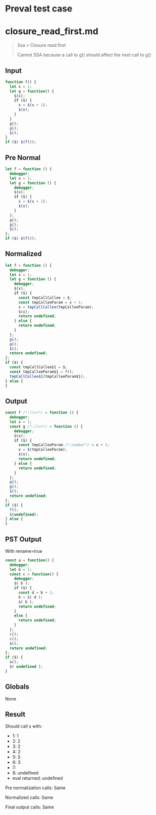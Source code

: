 # Preval test case

# closure_read_first.md

> Ssa > Closure read first
>
> Cannot SSA because a call to g() should affect the next call to g()

## Input

`````js filename=intro
function f() {
  let x = 1;
  let g = function() {
    $(x);
    if ($) {
      x = $(x + 1);
      $(x);
    }
  }
  g();
  g();
  $();
}
if ($) $(f());
`````

## Pre Normal


`````js filename=intro
let f = function () {
  debugger;
  let x = 1;
  let g = function () {
    debugger;
    $(x);
    if ($) {
      x = $(x + 1);
      $(x);
    }
  };
  g();
  g();
  $();
};
if ($) $(f());
`````

## Normalized


`````js filename=intro
let f = function () {
  debugger;
  let x = 1;
  let g = function () {
    debugger;
    $(x);
    if ($) {
      const tmpCallCallee = $;
      const tmpCalleeParam = x + 1;
      x = tmpCallCallee(tmpCalleeParam);
      $(x);
      return undefined;
    } else {
      return undefined;
    }
  };
  g();
  g();
  $();
  return undefined;
};
if ($) {
  const tmpCallCallee$1 = $;
  const tmpCalleeParam$1 = f();
  tmpCallCallee$1(tmpCalleeParam$1);
} else {
}
`````

## Output


`````js filename=intro
const f /*:()=>*/ = function () {
  debugger;
  let x = 1;
  const g /*:()=>*/ = function () {
    debugger;
    $(x);
    if ($) {
      const tmpCalleeParam /*:number*/ = x + 1;
      x = $(tmpCalleeParam);
      $(x);
      return undefined;
    } else {
      return undefined;
    }
  };
  g();
  g();
  $();
  return undefined;
};
if ($) {
  f();
  $(undefined);
} else {
}
`````

## PST Output

With rename=true

`````js filename=intro
const a = function() {
  debugger;
  let b = 1;
  const c = function() {
    debugger;
    $( b );
    if ($) {
      const d = b + 1;
      b = $( d );
      $( b );
      return undefined;
    }
    else {
      return undefined;
    }
  };
  c();
  c();
  $();
  return undefined;
};
if ($) {
  a();
  $( undefined );
}
`````

## Globals

None

## Result

Should call `$` with:
 - 1: 1
 - 2: 2
 - 3: 2
 - 4: 2
 - 5: 3
 - 6: 3
 - 7: 
 - 8: undefined
 - eval returned: undefined

Pre normalization calls: Same

Normalized calls: Same

Final output calls: Same
